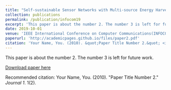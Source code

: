 ```yaml
---
title: "Self-sustainable Sensor Networks with Multi-source Energy Harvesting and Wireless Charging"
collection: publications
permalink: /publication/infocom19
excerpt: 'This paper is about the number 2. The number 3 is left for future work.'
date: 2019-10-01
venue: 'IEEE International Conference on Computer Communications(INFOCOM)'
paperurl: 'http://academicpages.github.io/files/paper2.pdf'
citation: 'Your Name, You. (2010). &quot;Paper Title Number 2.&quot; <i>Journal 1</i>. 1(2).'
---
```

This paper is about the number 2. The number 3 is left for future work.

[Download paper here](http://academicpages.github.io/files/paper2.pdf)

Recommended citation: Your Name, You. (2010). "Paper Title Number 2." <i>Journal 1</i>. 1(2).
